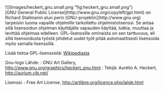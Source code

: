 <!--
Title: GNU GPL
Tags: Lisenssi
-->
<div class="rightimage" markdown="1">
![](images/heckert_gnu.small.png "fig:heckert_gnu.small.png")
</div>
[GNU General Public License](http://www.gnu.org/copyleft/gpl.html) on Richard
Stallmanin alun perin [GNU-projektin](http://www.gnu.org) tarpeisiin
luoma vapaille ohjelmille tarkoitettu ohjelmistolisenssi. Se antaa sillä
lisensoidun ohjelman käyttäjälle vapauden käyttää, tutkia, muuttaa ja
levittää ohjelmaa edelleen. GPL-lisenssille ominaista on sen tarttuvuus,
eli sillä lisensoidusta työstä johdetut uudet työt pitää automaattisesti
lisensoida myös samalla lisenssillä.

Lisää tietoa GPL-lisenssistä:
[Wikipediasta](http://fi.wikipedia.org/wiki/GNU_GPL)

Gnu-logo Lähde:
:   GNU Art Gallery, <http://www.gnu.org/graphics/heckert_gnu.html>
:   Tekijä: Aurélio A. Heckert, <http://aurium.cjb.net/>

Lisenssi:
:   Free Art License, <http://artlibre.org/licence.php/lalgb.html>
